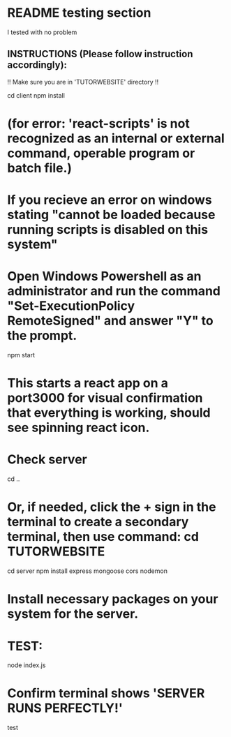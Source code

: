 # README testing section

  I tested with no problem

## INSTRUCTIONS (Please follow instruction accordingly):

!! Make sure you are in 'TUTORWEBSITE' directory !!

cd client
npm install 
# (for error: 'react-scripts' is not recognized as an internal or external command, operable program or batch file.)
# If you recieve an error on windows stating "cannot be loaded because running scripts is disabled on this system"
# Open Windows Powershell as an administrator and run the command "Set-ExecutionPolicy RemoteSigned" and answer "Y" to the prompt.
npm start  
# This starts a react app on a port3000 for visual confirmation that everything is working, should see spinning react icon.

# Check server
cd .. 
# Or, if needed, click the + sign in the terminal to create a secondary terminal, then use command: cd TUTORWEBSITE
cd server
npm install express mongoose cors nodemon
# Install necessary packages on your system for the server. 
# TEST:
node index.js
# Confirm terminal shows 'SERVER RUNS PERFECTLY!'
test